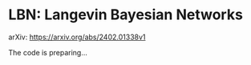 # LBN: Langevin Bayesian Networks

arXiv: https://arxiv.org/abs/2402.01338v1

The code is preparing...
